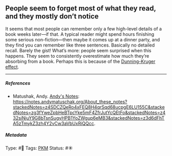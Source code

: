 ## People seem to forget most of what they read, and they mostly don’t notice

It seems that most people can remember only a few high-level details of a book weeks later—if that. A typical reader might spend hours finishing some serious non-fiction—then maybe it comes up at a dinner party, and they find you can remember like three sentences. Basically no detailed recall. Barely the gist! What’s more: people seem surprised when this happens. They seem to consistently overestimate how much they’re absorbing from a book. Perhaps this is because of the [Dunning-Kruger effect](Dunning-Kruger%20effect.md).

---

##### References

* Matushak, Andy. [Andy's Notes](Andy's%20Notes.md): https://notes.andymatuschak.org/About_these_notes?stackedNotes=z4SDCZQeRo4xFEQ8H4qrSqd68ucpgE6LU155C&stackedNotes=zg3fYweZpbHeBTpcYke5mF4ZfrJutYcQEtFo&stackedNotes=z432siNjuY9G8bTsnSugyHPB1YoZWgup6eMB3&stackedNotes=z3d6dFhTA5zTmykZ3zh4Y2vCw3aVbUxRiQQcc.

##### Metadata

Type: #🔴 
Tags: [PKM](PKM.md)
Status: #☀️ 
